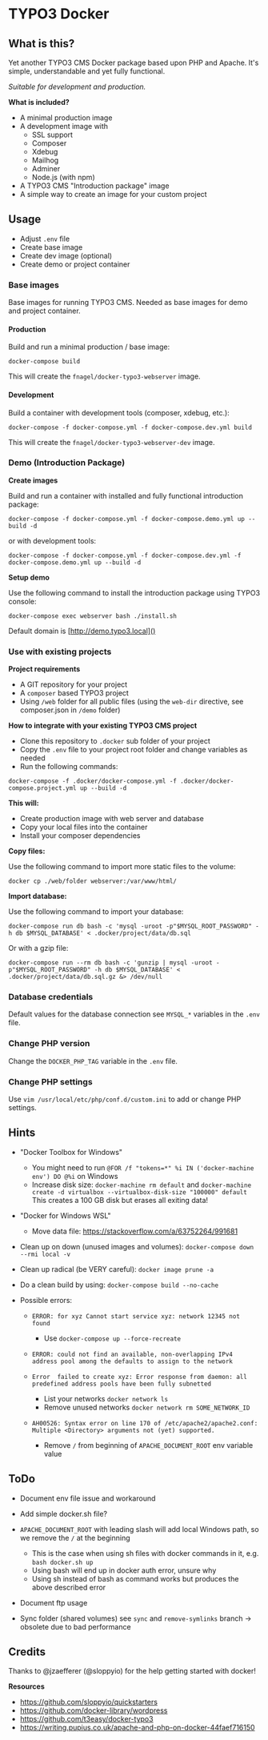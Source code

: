# TYPO3 Docker


## What is this?

Yet another TYPO3 CMS Docker package based upon PHP and Apache. It's simple, understandable and yet fully functional.

_Suitable for development and production._


**What is included?**

* A minimal production image
* A development image with
	* SSL support
	* Composer
    * Xdebug
    * Mailhog
    * Adminer
    * Node.js (with npm)
* A TYPO3 CMS "Introduction package" image
* A simple way to create an image for your custom project


## Usage

* Adjust `.env` file
* Create base image
* Create dev image (optional)
* Create demo or project container


### Base images

Base images for running TYPO3 CMS. Needed as base images for demo and project container.


#### Production

Build and run a minimal production / base image:

```
docker-compose build
```

This will create the `fnagel/docker-typo3-webserver` image.


#### Development

Build a container with development tools (composer, xdebug, etc.):

```
docker-compose -f docker-compose.yml -f docker-compose.dev.yml build
```

This will create the `fnagel/docker-typo3-webserver-dev` image.


### Demo (Introduction Package)

**Create images**

Build and run a container with installed and fully functional introduction package:

```
docker-compose -f docker-compose.yml -f docker-compose.demo.yml up --build -d
```

or with development tools:

```
docker-compose -f docker-compose.yml -f docker-compose.dev.yml -f docker-compose.demo.yml up --build -d
```

**Setup demo**

Use the following command to install the introduction package using TYPO3 console:

```
docker-compose exec webserver bash ./install.sh
```

Default domain is [http://demo.typo3.local]()


### Use with existing projects

**Project requirements**

* A GIT repository for your project
* A `composer` based TYPO3 project
* Using `/web` folder for all public files (using the `web-dir` directive, see composer.json in `/demo` folder)

**How to integrate with your existing TYPO3 CMS project**

* Clone this repository to `.docker` sub folder of your project
* Copy the `.env` file to your project root folder and change variables as needed
* Run the following commands:

```
docker-compose -f .docker/docker-compose.yml -f .docker/docker-compose.project.yml up --build -d
```

**This will:**

* Create production image with web server and database
* Copy your local files into the container
* Install your composer dependencies

**Copy files:**

Use the following command to import more static files to the volume:

```
docker cp ./web/folder webserver:/var/www/html/
```

**Import database:**

Use the following command to import your database:

```
docker-compose run db bash -c 'mysql -uroot -p"$MYSQL_ROOT_PASSWORD" -h db $MYSQL_DATABASE' < .docker/project/data/db.sql
```

Or with a gzip file:

```
docker-compose run --rm db bash -c 'gunzip | mysql -uroot -p"$MYSQL_ROOT_PASSWORD" -h db $MYSQL_DATABASE' < .docker/project/data/db.sql.gz &> /dev/null
```


### Database credentials

Default values for the database connection see `MYSQL_*` variables in the `.env` file.


### Change PHP version

Change the `DOCKER_PHP_TAG` variable in the `.env` file.


### Change PHP settings

Use `vim /usr/local/etc/php/conf.d/custom.ini` to add or change PHP settings.


## Hints

* "Docker Toolbox for Windows"
    * You might need to run `@FOR /f "tokens=*" %i IN ('docker-machine env') DO @%i` on Windows
    * Increase disk size:
        `docker-machine rm default` and
        `docker-machine create -d virtualbox --virtualbox-disk-size "100000" default`
        This creates a 100 GB disk but erases all exiting data!

* "Docker for Windows WSL"
    * Move data file: https://stackoverflow.com/a/63752264/991681

* Clean up on down (unused images and volumes): `docker-compose down --rmi local -v`

* Clean up radical (be VERY careful): `docker image prune -a`

* Do a clean build by using: `docker-compose build --no-cache `

* Possible errors:
    * `ERROR: for xyz Cannot start service xyz: network 12345 not found`
        * Use `docker-compose up --force-recreate`

    * `ERROR: could not find an available, non-overlapping IPv4 address pool among the defaults to assign to the network`
    * `Error  failed to create xyz: Error response from daemon: all predefined address pools have been fully subnetted`
        * List your networks `docker network ls`
        * Remove unused networks `docker network rm SOME_NETWORK_ID`

    * `AH00526: Syntax error on line 170 of /etc/apache2/apache2.conf: Multiple <Directory> arguments not (yet) supported.`
        * Remove `/` from beginning of `APACHE_DOCUMENT_ROOT` env variable value

## ToDo

* Document env file issue and workaround

* Add simple docker.sh file?

* `APACHE_DOCUMENT_ROOT` with leading slash will add local Windows path, so we remove the `/` at the beginning
    * This is the case when using sh files with docker commands in it, e.g. `bash docker.sh up`
    * Using bash will end up in docker auth error, unsure why
    * Using sh instead of bash as command works but produces the above described error

* Document ftp usage

* Sync folder (shared volumes) see `sync` and `remove-symlinks` branch -> obsolete due to bad performance


## Credits

Thanks to @jzaefferer (@sloppyio) for the help getting started with docker!

**Resources**

* https://github.com/sloppyio/quickstarters
* https://github.com/docker-library/wordpress
* https://github.com/t3easy/docker-typo3
* https://writing.pupius.co.uk/apache-and-php-on-docker-44faef716150
